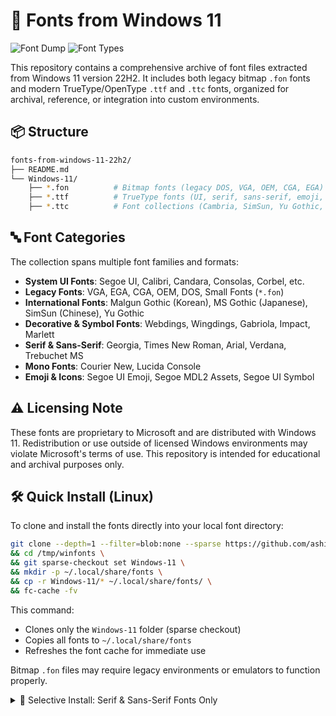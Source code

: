 # 📁 Fonts from Windows 11

![Font Dump](https://img.shields.io/badge/Windows-11-blue)
![Font Types](https://img.shields.io/badge/TTF%20%7C%20TTC%20%7C%20FON-included-black)

This repository contains a comprehensive archive of font files extracted from Windows 11 version 22H2. It includes both legacy bitmap `.fon` fonts and modern TrueType/OpenType `.ttf` and `.ttc` fonts, organized for archival, reference, or integration into custom environments.

## 📦 Structure

```bash
fonts-from-windows-11-22h2/
├── README.md
└── Windows-11/
    ├── *.fon          # Bitmap fonts (legacy DOS, VGA, OEM, CGA, EGA)
    ├── *.ttf          # TrueType fonts (UI, serif, sans-serif, emoji, etc.)
    ├── *.ttc          # Font collections (Cambria, SimSun, Yu Gothic, etc.)
```

## 🔤 Font Categories

The collection spans multiple font families and formats:

- **System UI Fonts**: Segoe UI, Calibri, Candara, Consolas, Corbel, etc.
- **Legacy Fonts**: VGA, EGA, CGA, OEM, DOS, Small Fonts (`*.fon`)
- **International Fonts**: Malgun Gothic (Korean), MS Gothic (Japanese), SimSun (Chinese), Yu Gothic
- **Decorative & Symbol Fonts**: Webdings, Wingdings, Gabriola, Impact, Marlett
- **Serif & Sans-Serif**: Georgia, Times New Roman, Arial, Verdana, Trebuchet MS
- **Mono Fonts**: Courier New, Lucida Console
- **Emoji & Icons**: Segoe UI Emoji, Segoe MDL2 Assets, Segoe UI Symbol

## ⚠️ Licensing Note

These fonts are proprietary to Microsoft and are distributed with Windows 11. Redistribution or use outside of licensed Windows environments may violate Microsoft's terms of use. This repository is intended for educational and archival purposes only.

## 🛠️ Quick Install (Linux)

To clone and install the fonts directly into your local font directory:

```bash
git clone --depth=1 --filter=blob:none --sparse https://github.com/ashik-maybe/fonts-from-windows-11-22h2.git /tmp/winfonts \
&& cd /tmp/winfonts \
&& git sparse-checkout set Windows-11 \
&& mkdir -p ~/.local/share/fonts \
&& cp -r Windows-11/* ~/.local/share/fonts/ \
&& fc-cache -fv
```

This command:

- Clones only the `Windows-11` folder (sparse checkout)
- Copies all fonts to `~/.local/share/fonts`
- Refreshes the font cache for immediate use

Bitmap `.fon` files may require legacy environments or emulators to function properly.

<details>

<summary>🧵 Selective Install: Serif & Sans-Serif Fonts Only</summary>

If you only want to install classic serif and sans-serif fonts (e.g., Georgia, Times New Roman, Arial, Verdana, Trebuchet MS), use this filtered install:

```bash
git clone --depth=1 --filter=blob:none --sparse https://github.com/ashik-maybe/fonts-from-windows-11-22h2.git /tmp/winfonts \
&& cd /tmp/winfonts \
&& git sparse-checkout set Windows-11 \
&& mkdir -p ~/.local/share/fonts \
&& find Windows-11 -type f \( \
  -iname "georgia*.ttf" -o \
  -iname "times*.ttf"   -o \
  -iname "arial*.ttf"   -o \
  -iname "verdana*.ttf" -o \
  -iname "trebuc*.ttf"  \) \
  -exec cp {} ~/.local/share/fonts/ \; \
&& fc-cache -fv
```

This command:

- Installs only serif and sans-serif `.ttf` fonts
- Skips bitmap `.fon` files and other font types
- Keeps your font directory minimal and focused

> You can customize the `find` pattern to include or exclude additional families as needed.

</details>
